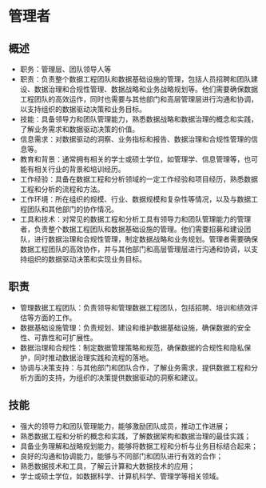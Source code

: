 # 管理者

## 概述

- 职务：管理层、团队领导人等
- 职责：负责整个数据工程团队和数据基础设施的管理，包括人员招聘和团队建设、数据治理和合规性管理、数据战略和业务战略规划等。他们需要确保数据工程团队的高效运作，同时也需要与其他部门和高层管理层进行沟通和协调，以支持组织的数据驱动决策和业务目标。
- 技能：具备领导力和团队管理能力，熟悉数据战略和数据治理的概念和实践，了解业务需求和数据驱动决策的价值。
- 信息需求：对数据驱动的洞察、业务指标和报告、数据治理和合规性管理的信息等。
- 教育和背景：通常拥有相关的学士或硕士学位，如管理学、信息管理等，也可能有相关行业的背景和培训经历。
- 工作经验：具备在数据工程和分析领域的一定工作经验和项目经历，熟悉数据工程和分析的流程和方法。
- 工作环境：所在组织的规模、行业、数据规模和复杂性等情况，以及与数据工程团队和其他部门的协作情况。
- 工具和技术：对常见的数据工程和分析工具有领导力和团队管理能力的管理者，负责整个数据工程团队和数据基础设施的管理。他们需要招募和建设团队，进行数据治理和合规性管理，制定数据战略和业务规划。管理者需要确保数据工程团队的高效协作，并与其他部门和高层管理层进行沟通和协调，以支持组织的数据驱动决策和实现业务目标。

## 职责

- 管理数据工程团队：负责领导和管理数据工程团队，包括招聘、培训和绩效评估等方面的工作。
- 数据基础设施管理：负责规划、建设和维护数据基础设施，确保数据的安全性、可靠性和可扩展性。
- 数据治理和合规性：制定数据管理策略和规范，确保数据的合规性和隐私保护，同时推动数据治理实践和流程的落地。
- 协调与决策支持：与其他部门和团队合作，了解业务需求，提供数据工程和分析方面的支持，为组织的决策提供数据驱动的洞察和建议。

## 技能

- 强大的领导力和团队管理能力，能够激励团队成员，推动工作进展；
- 熟悉数据工程和分析的概念和实践，了解数据架构和数据治理的最佳实践；
- 具备业务理解和战略规划能力，能够将数据工程和分析与业务目标结合起来；
- 良好的沟通和协调能力，能够与不同部门和团队进行有效的合作；
- 熟悉数据技术和工具，了解云计算和大数据技术的应用；
- 学士或硕士学位，如数据科学、计算机科学、管理学等相关领域。
